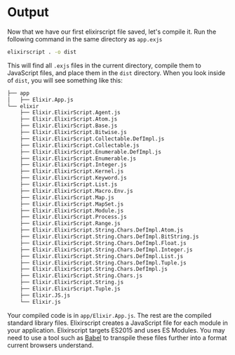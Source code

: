 # Output

Now that we have our first elixirscript file saved, let's compile it. Run the following command in the same directory as `app.exjs`

```bash
elixirscript . -o dist
```

This will find all `.exjs` files in the current directory, compile them to JavaScript files, and place them in the `dist` directory. When you look inside of `dist`, you will see something like this:

```bash
├── app
│   ├── Elixir.App.js
└── elixir
    ├── Elixir.ElixirScript.Agent.js
    ├── Elixir.ElixirScript.Atom.js
    ├── Elixir.ElixirScript.Base.js
    ├── Elixir.ElixirScript.Bitwise.js
    ├── Elixir.ElixirScript.Collectable.DefImpl.js
    ├── Elixir.ElixirScript.Collectable.js
    ├── Elixir.ElixirScript.Enumerable.DefImpl.js
    ├── Elixir.ElixirScript.Enumerable.js
    ├── Elixir.ElixirScript.Integer.js
    ├── Elixir.ElixirScript.Kernel.js
    ├── Elixir.ElixirScript.Keyword.js
    ├── Elixir.ElixirScript.List.js
    ├── Elixir.ElixirScript.Macro.Env.js
    ├── Elixir.ElixirScript.Map.js
    ├── Elixir.ElixirScript.MapSet.js
    ├── Elixir.ElixirScript.Module.js
    ├── Elixir.ElixirScript.Process.js
    ├── Elixir.ElixirScript.Range.js
    ├── Elixir.ElixirScript.String.Chars.DefImpl.Atom.js
    ├── Elixir.ElixirScript.String.Chars.DefImpl.BitString.js
    ├── Elixir.ElixirScript.String.Chars.DefImpl.Float.js
    ├── Elixir.ElixirScript.String.Chars.DefImpl.Integer.js
    ├── Elixir.ElixirScript.String.Chars.DefImpl.List.js
    ├── Elixir.ElixirScript.String.Chars.DefImpl.Tuple.js
    ├── Elixir.ElixirScript.String.Chars.DefImpl.js
    ├── Elixir.ElixirScript.String.Chars.js
    ├── Elixir.ElixirScript.String.js
    ├── Elixir.ElixirScript.Tuple.js
    ├── Elixir.JS.js
    └── Elixir.js
```

Your compiled code is in `app/Elixir.App.js`. The rest are the compiled standard library files. Elixirscript creates a JavaScript file for each module in your application. Elixirscript targets ES2015 and uses ES Modules. You may need to use a tool such as [Babel](https://babeljs.io/) to transpile these files further into a format current browsers understand.
